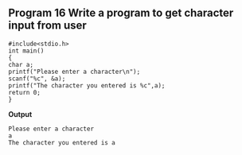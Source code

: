 ## Program 16 Write a program to get character input from user
```
#include<stdio.h>
int main()
{
char a;
printf("Please enter a character\n");
scanf("%c", &a);
printf("The character you entered is %c",a);
return 0;
}
```
**Output**
```
Please enter a character
a
The character you entered is a
```
